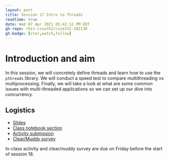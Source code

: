 ```yaml
---
layout: post
title: Session 17 Intro to Threads
readtime: true
date: Wed 07 Apr 2021 05:42:12 PM EDT
gh-repo: rhit-csse332/csse332-202130
gh-badge: [star,watch,follow]
---
```


# Introduction and aim
In this session, we will concretely define threads and learn how to use the `pthreads` library. We
will conduct a speed test to compare multithreading vs multiprocessing. Finally, we will take a look
at what are some common issues with multi-threaded applications so we can set up our dive into
concurrency.

## Logistics
* [Slides]()
* [Class notebook section]()
* [Activity submission](https://moodle.rose-hulman.edu/mod/assign/view.php?id=2708154)
* [Clear/Muddy survey](https://moodle.rose-hulman.edu/mod/quiz/view.php?id=2785929)

In-class activity and clear/muddy survey are due on Friday before the start of session 18.
